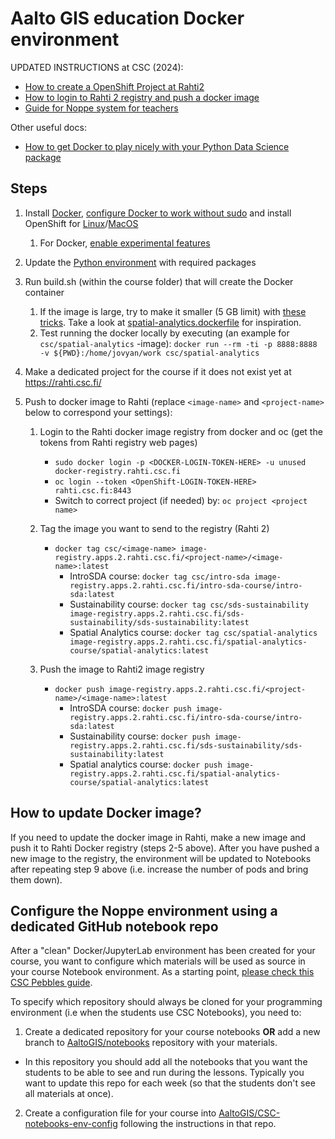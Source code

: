 # Aalto GIS education Docker environment

UPDATED INSTRUCTIONS at CSC (2024):
 - [How to create a OpenShift Project at Rahti2](https://docs.csc.fi/cloud/rahti2/usage/projects_and_quota/)
 - [How to login to Rahti 2 registry and push a docker image](https://docs.csc.fi/cloud/rahti2/images/Using_Rahti_2_integrated_registry/)
 - [Guide for Noppe system for teachers](https://docs.csc.fi/cloud/noppe/guide_for_teachers/)

Other useful docs:
- [How to get Docker to play nicely with your Python Data Science package](https://medium.com/better-programming/how-to-get-docker-to-play-nicely-with-your-python-data-science-packages-81d16f1080d2)

## Steps

1. Install [Docker](https://docs.docker.com/engine/install/ubuntu/), [configure Docker to work without sudo](https://docs.docker.com/engine/install/linux-postinstall/) and install OpenShift for [Linux](https://www.howtoforge.com/how-to-install-and-configure-openshift-origin-paas-server-on-ubuntu-2004/)/[MacOS](https://formulae.brew.sh/formula/openshift-cli) 
   1. For Docker, [enable experimental features](https://stackoverflow.com/a/44346323)
2. Update the [Python environment](environment.yml) with required packages
3. Run build.sh (within the course folder) that will create the Docker container 
   1. If the image is large, try to make it smaller (5 GB limit) with [these tricks](https://docs.csc.fi/cloud/rahti/images/keeping_docker_images_small/). Take a look at [spatial-analytics.dockerfile](spatial-analytics/spatial-analytics.dockerfile) for inspiration.
   2. Test running the docker locally by executing (an example for `csc/spatial-analytics` -image): `docker run --rm -ti -p 8888:8888 -v ${PWD}:/home/jovyan/work csc/spatial-analytics`
4. Make a dedicated project for the course if it does not exist yet at https://rahti.csc.fi/

5. Push to docker image to Rahti (replace `<image-name>` and `<project-name>` below to correspond your settings):
   
   1. Login to the Rahti docker image registry from docker and oc (get the tokens from Rahti registry web pages)
   
      - `sudo docker login -p <DOCKER-LOGIN-TOKEN-HERE> -u unused docker-registry.rahti.csc.fi`
      - `oc login --token <OpenShift-LOGIN-TOKEN-HERE> rahti.csc.fi:8443`   
      - Switch to correct project (if needed) by: `oc project <project name>`
      
   2. Tag the image you want to send to the registry (Rahti 2)
     
      - `docker tag csc/<image-name> image-registry.apps.2.rahti.csc.fi/<project-name>/<image-name>:latest`   
        - IntroSDA course: `docker tag csc/intro-sda image-registry.apps.2.rahti.csc.fi/intro-sda-course/intro-sda:latest`
        - Sustainability course: `docker tag csc/sds-sustainability image-registry.apps.2.rahti.csc.fi/sds-sustainability/sds-sustainability:latest`
        - Spatial Analytics course: `docker tag csc/spatial-analytics image-registry.apps.2.rahti.csc.fi/spatial-analytics-course/spatial-analytics:latest`
 
   3. Push the image to Rahti2 image registry
   
      - `docker push image-registry.apps.2.rahti.csc.fi/<project-name>/<image-name>:latest`
        - IntroSDA course: `docker push image-registry.apps.2.rahti.csc.fi/intro-sda-course/intro-sda:latest`
        - Sustainability course: `docker push image-registry.apps.2.rahti.csc.fi/sds-sustainability/sds-sustainability:latest`
        - Spatial analytics course: `docker push image-registry.apps.2.rahti.csc.fi/spatial-analytics-course/spatial-analytics:latest`

   
## How to update Docker image?

If you need to update the docker image in Rahti, make a new image and push it to Rahti Docker registry (steps 2-5 above).
After you have pushed a new image to the registry, the environment will be updated to Notebooks after repeating step 9 above 
(i.e. increase the number of pods and bring them down).  
   
## Configure the Noppe environment using a dedicated GitHub notebook repo

After a "clean" Docker/JupyterLab environment has been created for your course, you want to configure which materials will be used
as source in your course Notebook environment. As a starting point, [please check this CSC Pebbles guide](http://cscfi.github.io/pebbles/group_owners_guide.html).

To specify which repository should always be cloned for your programming environment (i.e when the students use CSC Notebooks), you need to:

1. Create a dedicated repository for your course notebooks **OR** add a new branch to [AaltoGIS/notebooks](https://github.com/AaltoGIS/notebooks) repository with your materials.

 - In this repository you should add all the notebooks that you want the students to be able to see and run during the lessons. 
 Typically you want to update this repo for each week (so that the students don't see all materials at once). 
 
2. Create a configuration file for your course into [AaltoGIS/CSC-notebooks-env-config](https://github.com/AaltoGIS/CSC-notebooks-env-config) following the instructions in that repo. 

   

        
